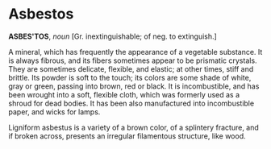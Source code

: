 # Asbestos

**ASBES'TOS**, _noun_ \[Gr. inextinguishable; of neg. to extinguish.\]

A mineral, which has frequently the appearance of a vegetable substance. It is always fibrous, and its fibers sometimes appear to be prismatic crystals. They are sometimes delicate, flexible, and elastic; at other times, stiff and brittle. Its powder is soft to the touch; its colors are some shade of white, gray or green, passing into brown, red or black. It is incombustible, and has been wrought into a soft, flexible cloth, which was formerly used as a shroud for dead bodies. It has been also manufactured into incombustible paper, and wicks for lamps.

Ligniform asbestus is a variety of a brown color, of a splintery fracture, and if broken across, presents an irregular filamentous structure, like wood.